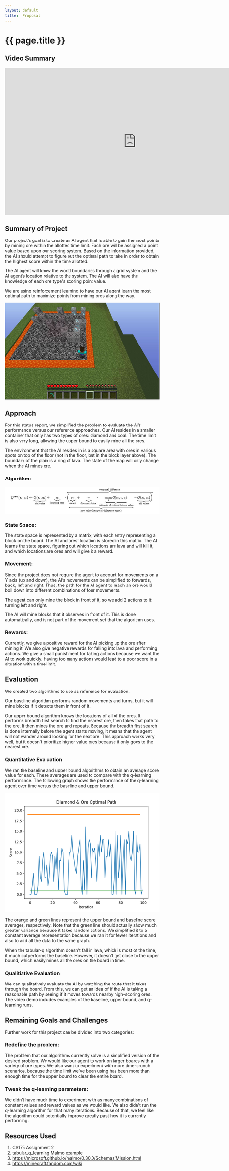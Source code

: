 ```yaml
---
layout: default
title:  Proposal
---
```


# {{ page.title }}

## Video Summary
<iframe width="854" height="480" src="https://www.youtube.com/embed/0GCA_a-loek" title="YouTube video player" frameborder="0" allow="accelerometer; autoplay; clipboard-write; encrypted-media; gyroscope; picture-in-picture" allowfullscreen></iframe>


## Summary of Project
Our project’s goal is to create an AI agent that is able to gain the most points by mining ore within the allotted time limit. Each ore will be assigned a point value based upon our scoring system. Based on the information provided, the AI should attempt to figure out the optimal path to take in order to obtain the highest score within the time allotted.

The AI agent will know the world boundaries through a grid system and the AI agent’s location relative to the system. The AI will also have the knowledge of each ore type's scoring point value.

We are using reinforcement learning to have our AI agent learn the most optimal path to maximize points from mining ores along the way.

<p align="center">
  <img src="img/environment.JPG">
</p>

## Approach
For this status report, we simplified the problem to evaluate the AI’s performance versus our reference approaches. Our AI resides in a smaller container that only has two types of ores: diamond and coal. The time limit is also very long, allowing the upper bound to easily mine all the ores.

The environment that the AI resides in is a square area with ores in various spots on top of the floor (not in the floor, but in the block layer above). The boundary of the plain is a ring of lava. The state of the map will only change when the AI mines ore.

### Algorithm:
<p align="center">
  <img src="img/qlearning_formula.JPG">
</p>

### State Space:
The state space is represented by a matrix, with each entry representing a block on the board. The AI and ores’ location is stored in this matrix. The AI learns the state space, figuring out which locations are lava and will kill it, and which locations are ores and will give it a reward.

### Movement:
Since the project does not require the agent to account for movements on a Y axis (up and down), the AI’s movements can be simplified to  forwards, back, left and right. Thus, the path for the AI agent to reach an ore would boil down into different combinations of four movements. 

The agent can only mine the block in front of it, so we add 2 actions to it: turning left and right.

The AI will mine blocks that it observes in front of it. This is done automatically, and is not part of the movement set that the algorithm uses.

### Rewards:
Currently, we give a positive reward for the AI picking up the ore after mining it. We also give negative rewards for falling into lava and performing actions. We give a small punishment for taking actions because we want the AI to work quickly. Having too many actions would lead to a poor score in a situation with a time limit.

## Evaluation
We created two algorithms to use as reference for evaluation.

Our baseline algorithm performs random movements and turns, but it will mine blocks if it detects them in front of it.

Our upper bound algorithm knows the locations of all of the ores. It performs breadth first search to find the nearest ore, then takes that path to the ore. It then mines the ore and repeats. Because the breadth first search is done internally before the agent starts moving, it means that the agent will not wander around looking for the next ore. This approach works very well, but it doesn't prioritize higher value ores because it only goes to the nearest ore.

### Quantitative Evaluation
We ran the baseline and upper bound algorithms to obtain an average score value for each. These averages are used to compare with the q-learning performance. The following graph shows the performance of the q-learning agent over time versus the baseline and upper bound.

<p align="center">
  <img src="img/status_graph.png">
</p>

The orange and green lines represent the upper bound and baseline score averages, respectively. Note that the green line should actually show much greater variance because it takes random actions. We simplified it to a constant average representation because we ran it for fewer iterations and also to add all the data to the same graph.

When the tabular-q algorithm doesn’t fall in lava, which is most of the time, it much outperforms the baseline. However, it doesn’t get close to the upper bound, which easily mines all the ores on the board in time.

### Qualitiative Evaluation
We can qualitatively evaluate the AI by watching the route that it takes through the board. From this, we can get an idea of if the AI is taking a reasonable path by seeing if it moves towards nearby high-scoring ores. The video demo includes examples of the baseline, upper bound, and q-learning runs.

## Remaining Goals and Challenges
Further work for this project can be divided into two categories:

### Redefine the problem:
The problem that our algorithms currently solve is a simplified version of the desired problem. We would like our agent to work on larger boards with a variety of ore types. We also want to experiment with more time-crunch scenarios, because the time limit we've been using has been more than enough time for the upper bound to clear the entire board.

### Tweak the q-learning parameters:
We didn't have much time to experiment with as many combinations of constant values and reward values as we would like. We also didn't run the q-learning algorithm for that many iterations. Because of that, we feel like the algorithm could potentially improve greatly past how it is currently performing.

## Resources Used
1. CS175 Assignment 2
2. tabular_q_learning Malmo example
3. https://microsoft.github.io/malmo/0.30.0/Schemas/Mission.html
4. https://minecraft.fandom.com/wiki
